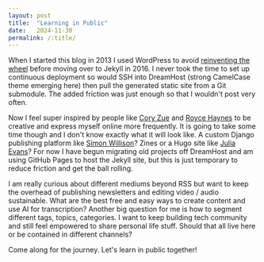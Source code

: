 ```yaml
---
layout: post
title:  "Learning in Public"
date:   2024-11-30
permalink: /:title/
---
```


When I started this blog in 2013 I used WordPress to avoid <a href="https://www.seanhelvey.com/reinventing-the-wheel/">reinventing the wheel</a> before moving over to Jekyll in 2016. I never took the time to set up continuous deployment so would SSH into DreamHost (strong CamelCase theme emerging here) then pull the generated static site from a Git submodule. The added friction was just enough so that I wouldn't post very often.

Now I feel super inspired by people like <a href="https://www.coryzue.com/">Cory Zue</a> and <a href="https://www.roycehaynes.com/">Royce Haynes</a> to be creative and express myself online more frequently. It is going to take some time though and I don't know exactly what it will look like. A custom Django publishing platform like <a href="https://simonwillison.net/">Simon Willison</a>? Zines or a Hugo site like <a href="https://jvns.ca/">Julia Evans</a>? For now I have begun migrating old projects off DreamHost and am using GitHub Pages to host the Jekyll site, but this is just temporary to reduce friction and get the ball rolling.

I am really curious about different mediums beyond RSS but want to keep the overhead of publishing newsletters and editing video / audio sustainable. What are the best free and easy ways to create content and use AI for transcription? Another big question for me is how to segment different tags, topics, categories. I want to keep building tech community and still feel empowered to share personal life stuff. Should that all live here or be contained in different channels? 

Come along for the journey. Let's learn in public together!